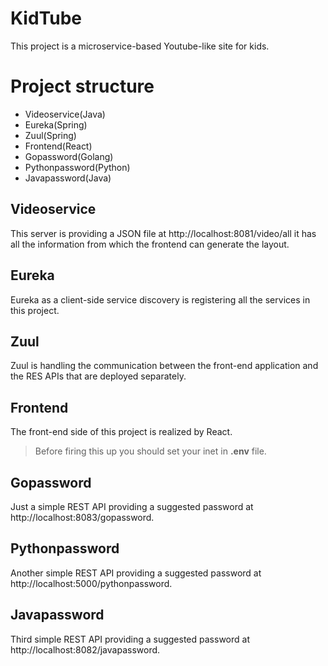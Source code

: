 
# KidTube  
  
This project is a microservice-based Youtube-like site for kids.  
  
# Project structure  
  
- Videoservice(Java)  
- Eureka(Spring)  
- Zuul(Spring)  
- Frontend(React)  
- Gopassword(Golang)  
- Pythonpassword(Python)  
- Javapassword(Java)  
  
## Videoservice  
  
This server is providing a JSON file at http://localhost:8081/video/all it has all the information from which the frontend can generate the layout.  
  
## Eureka  
  
Eureka as a client-side service discovery is registering all the services in this project.  
  
## Zuul  
  
Zuul is handling the communication between the front-end application and the RES APIs that are deployed separately.  
  
## Frontend  
  
The front-end side of this project is realized by React.  
> Before firing this up you should set your inet in **.env** file.  
  
## Gopassword  
  
Just a simple REST API providing a suggested password at http://localhost:8083/gopassword.  
  
## Pythonpassword  
  
Another simple REST API providing a suggested password at http://localhost:5000/pythonpassword.  
  
## Javapassword  
  
Third simple REST API providing a suggested password at http://localhost:8082/javapassword.
